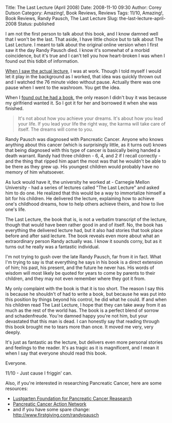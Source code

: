 Title: The Last Lecture (April 2008)
Date: 2008-11-10 09:30
Author: Corey Dutson
Category: Amazing!, Book Reviews, Reviews
Tags: 11/10, Amazing!, Book Reviews, Randy Pausch, The Last Lecture
Slug: the-last-lecture-april-2008
Status: published

I am not the first person to talk about this book, and I know damned
well that I won't be the last. That aside, I have little choice but to
talk about The Last Lecture. I meant to talk about the original online
version when I first saw it the day Randy Pausch died. I know it's
somewhat of a morbid coincidence, but it's true and I can't tell you how
heart-broken I was when I found out this tidbit of information.

[When I saw the actual
lecture](http://www.youtube.com/watch?v=ji5_MqicxSo "Randy Pausch: The Last Lecture"),
I was at work. Though I told myself I would let it play in the
background as I worked, that idea was quickly thrown out and I watched
the 76 minute video without pause. Actually there was one pause when I
went to the washroom. You get the idea.

When I [found out he had a
book](http://www.amazon.ca/Last-Lecture-Randy-Pausch/dp/1401323251/ref=pd_bbs_sr_1?ie=UTF8&s=books&qid=1225953400&sr=8-1 "Randy Pausch: The Last Lecture (Book)"),
the only reason I didn't buy it was because my girlfriend wanted it. So
I got it for her and borrowed it when she was finished.

<!-- PELICAN_END_SUMMARY -->

> It's not about how you achieve your dreams. It's about how you lead
> your life. If you lead your life the right way, the karma will take
> care of itself. The dreams will come to you.

Randy Pausch was diagnosed with Pancreatic Cancer. Anyone who knows
anything about this cancer (which is surprisingly little, as it turns
out) knows that being diagnosed with this type of cancer is basically
being handed a death warrant. Randy had three children - 6, 4, and 2 if
I recall correctly - and the thing that ripped him apart the most was
that he wouldn't be able to be there as they grew up. His youngest
children would probably have no memory of him whatsoever.

As luck would have it, the university he worked at - Carnegie Mellon
University - had a series of lectures called "The Last Lecture" and
asked him to do one. He realized that this would be a way to immortalize
himself a bit for his children. He delivered the lecture, explaining how
to achieve one's childhood dreams, how to help others achieve theirs,
and how to live one's life.

The Last Lecture, the book that is, is not a verbatim transcript of the
lecture, though that would have been rather good in and of itself. No,
the book has everything the delivered lecture had, but it also had
stories that took place before and after said lecture. The book reveals
even more about what an extraordinary person Randy actually was. I know
it sounds corny, but as it turns out he really was a fantastic
individual.

I'm not trying to gush over the late Randy Pausch, far from it in fact.
What I'm trying to say is that everything he says in his book is a
direct extension of him; his past, his present, and the future he never
has. His words of wisdom will most likely be quoted for years to come by
parents to their children, and they may not even remember where they got
it from.

My only complaint with the book is that it is too short. The reason I
say this is because he shouldn't of had to write a book, but because he
was put into this position by things beyond his control, he did what he
could. If and when his children read The Last Lecture, I hope that they
can take away from it as much as the rest of the world has. The book is
a perfect blend of sorrow and schadenfreude. You're damned happy you're
not him, but your devastated that this man is dead. I can honestly say
that reading through this book brought me to tears more than once. It
moved me very, very deeply.

It's just as fantastic as the lecture, but delivers even more personal
stories and feelings to the reader. It's as tragic as it is magnificent,
and I mean it when I say that everyone should read this book.

Everyone.

11/10 - Just cause I friggin' can.

Also, if you're interested in researching Pancreatic Cancer, here are
some resources:

-   [Lustgarten Foundation for Pancreatic Cancer
    Reasearch](http://www.lustgarten.org/ "Lustgarten Foundtation")
-   [Pancreatic Cancer Action
    Network](http://www.pancan.org/ "Pancreatic Cancer Action Network")
-   and if you have some spare change:
    <http://www.firstgiving.com/randypausch>

